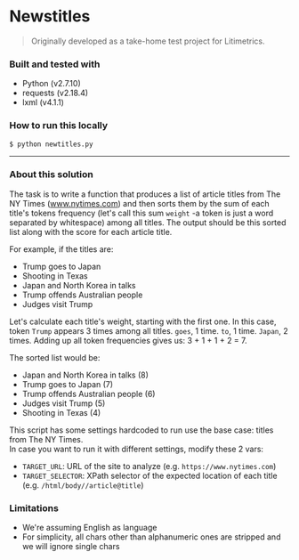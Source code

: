 # Newstitles
> Originally developed as a take-home test project for Litimetrics.

### Built and tested with
- Python (v2.7.10)
- requests (v2.18.4)
- lxml (v4.1.1)

### How to run this locally
```
$ python newtitles.py
```

---

### About this solution

The task is to write a function that produces a list of article titles from The NY Times (www.nytimes.com) and then
sorts them by the sum of each title's tokens frequency (let's call this sum `weight` -a token is just a word separated
by whitespace) among all titles. The output should be this sorted list along with the score for each article title.

For example, if the titles are:
- Trump goes to Japan
- Shooting in Texas
- Japan and North Korea in talks
- Trump offends Australian people
- Judges visit Trump

Let's calculate each title's weight, starting with the first one.
In this case, token `Trump` appears 3 times among all titles. `goes`, 1 time. `to`, 1 time. `Japan`, 2 times.
Adding up all token frequencies gives us: 3 + 1 + 1 + 2 = 7.

The sorted list would be:
- Japan and North Korea in talks (8)
- Trump goes to Japan (7)
- Trump offends Australian people (6)
- Judges visit Trump (5)
- Shooting in Texas (4)

This script has some settings hardcoded to run use the base case: titles from The NY Times.  
In case you want to run it with different settings, modify these 2 vars:
 - `TARGET_URL`: URL of the site to analyze (e.g. `https://www.nytimes.com`)
 - `TARGET_SELECTOR`: XPath selector of the expected location of each title (e.g. `/html/body//article@title`)

### Limitations
- We're assuming English as language
- For simplicity, all chars other than alphanumeric ones are stripped and we will ignore single chars
